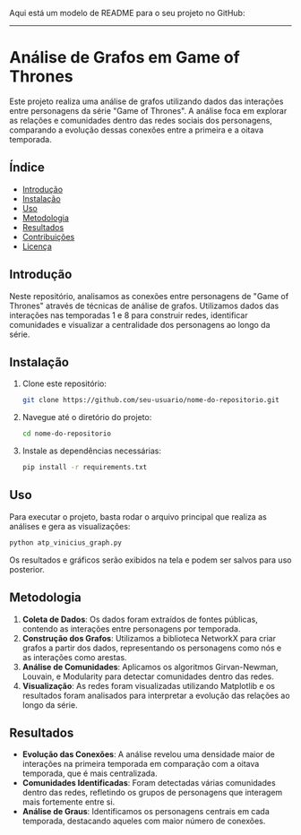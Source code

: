 Aqui está um modelo de README para o seu projeto no GitHub:

---

# Análise de Grafos em Game of Thrones

Este projeto realiza uma análise de grafos utilizando dados das interações entre personagens da série "Game of Thrones". A análise foca em explorar as relações e comunidades dentro das redes sociais dos personagens, comparando a evolução dessas conexões entre a primeira e a oitava temporada.

## Índice

- [Introdução](#introdução)
- [Instalação](#instalação)
- [Uso](#uso)
- [Metodologia](#metodologia)
- [Resultados](#resultados)
- [Contribuições](#contribuições)
- [Licença](#licença)

## Introdução

Neste repositório, analisamos as conexões entre personagens de "Game of Thrones" através de técnicas de análise de grafos. Utilizamos dados das interações nas temporadas 1 e 8 para construir redes, identificar comunidades e visualizar a centralidade dos personagens ao longo da série.

## Instalação

1. Clone este repositório:
   ```bash
   git clone https://github.com/seu-usuario/nome-do-repositorio.git
   ```
2. Navegue até o diretório do projeto:
   ```bash
   cd nome-do-repositorio
   ```
3. Instale as dependências necessárias:
   ```bash
   pip install -r requirements.txt
   ```

## Uso

Para executar o projeto, basta rodar o arquivo principal que realiza as análises e gera as visualizações:

```bash
python atp_vinicius_graph.py
```

Os resultados e gráficos serão exibidos na tela e podem ser salvos para uso posterior.

## Metodologia

1. **Coleta de Dados**: Os dados foram extraídos de fontes públicas, contendo as interações entre personagens por temporada.
2. **Construção dos Grafos**: Utilizamos a biblioteca NetworkX para criar grafos a partir dos dados, representando os personagens como nós e as interações como arestas.
3. **Análise de Comunidades**: Aplicamos os algoritmos Girvan-Newman, Louvain, e Modularity para detectar comunidades dentro das redes.
4. **Visualização**: As redes foram visualizadas utilizando Matplotlib e os resultados foram analisados para interpretar a evolução das relações ao longo da série.

## Resultados

- **Evolução das Conexões**: A análise revelou uma densidade maior de interações na primeira temporada em comparação com a oitava temporada, que é mais centralizada.
- **Comunidades Identificadas**: Foram detectadas várias comunidades dentro das redes, refletindo os grupos de personagens que interagem mais fortemente entre si.
- **Análise de Graus**: Identificamos os personagens centrais em cada temporada, destacando aqueles com maior número de conexões.



